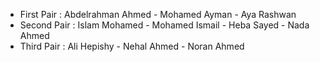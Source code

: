 - First Pair : Abdelrahman Ahmed - Mohamed Ayman - Aya Rashwan  
- Second Pair : Islam Mohamed - Mohamed Ismail - Heba Sayed - Nada Ahmed  
- Third Pair : Ali Hepishy - Nehal Ahmed - Noran Ahmed  
